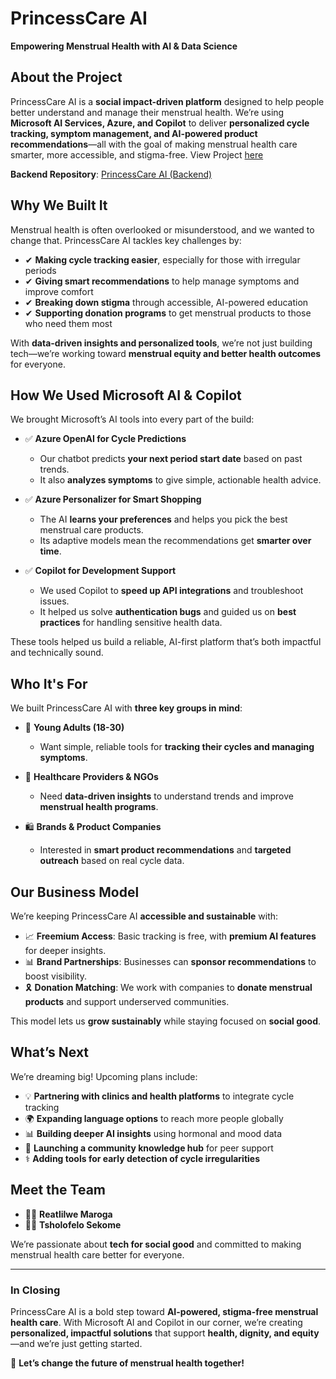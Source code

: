 # **PrincessCare AI**

**Empowering Menstrual Health with AI & Data Science**

## **About the Project**

PrincessCare AI is a **social impact-driven platform** designed to help people better understand and manage their menstrual health. We’re using **Microsoft AI Services, Azure, and Copilot** to deliver **personalized cycle tracking, symptom management, and AI-powered product recommendations**—all with the goal of making menstrual health care smarter, more accessible, and stigma-free. View Project [here](princesscare-ai.netlify.app)

**Backend Repository**: [PrincessCare AI (Backend)](https://github.com/reaapunzell/PrincessCare-Backend)

## **Why We Built It**

Menstrual health is often overlooked or misunderstood, and we wanted to change that. PrincessCare AI tackles key challenges by:

- ✔ **Making cycle tracking easier**, especially for those with irregular periods
- ✔ **Giving smart recommendations** to help manage symptoms and improve comfort
- ✔ **Breaking down stigma** through accessible, AI-powered education
- ✔ **Supporting donation programs** to get menstrual products to those who need them most

With **data-driven insights and personalized tools**, we’re not just building tech—we’re working toward **menstrual equity and better health outcomes** for everyone.

## **How We Used Microsoft AI & Copilot**

We brought Microsoft’s AI tools into every part of the build:

- ✅ **Azure OpenAI for Cycle Predictions**

  - Our chatbot predicts **your next period start date** based on past trends.
  - It also **analyzes symptoms** to give simple, actionable health advice.

- ✅ **Azure Personalizer for Smart Shopping**

  - The AI **learns your preferences** and helps you pick the best menstrual care products.
  - Its adaptive models mean the recommendations get **smarter over time**.

- ✅ **Copilot for Development Support**
  - We used Copilot to **speed up API integrations** and troubleshoot issues.
  - It helped us solve **authentication bugs** and guided us on **best practices** for handling sensitive health data.

These tools helped us build a reliable, AI-first platform that’s both impactful and technically sound.

## **Who It's For**

We built PrincessCare AI with **three key groups in mind**:

- 👩 **Young Adults (18-30)**

  - Want simple, reliable tools for **tracking their cycles and managing symptoms**.

- 🏥 **Healthcare Providers & NGOs**

  - Need **data-driven insights** to understand trends and improve **menstrual health programs**.

- 🛍️ **Brands & Product Companies**
  - Interested in **smart product recommendations** and **targeted outreach** based on real cycle data.

## **Our Business Model**

We’re keeping PrincessCare AI **accessible and sustainable** with:

- 📈 **Freemium Access**: Basic tracking is free, with **premium AI features** for deeper insights.
- 📊 **Brand Partnerships**: Businesses can **sponsor recommendations** to boost visibility.
- 🎗️ **Donation Matching**: We work with companies to **donate menstrual products** and support underserved communities.

This model lets us **grow sustainably** while staying focused on **social good**.

## **What’s Next**

We’re dreaming big! Upcoming plans include:

- 💡 **Partnering with clinics and health platforms** to integrate cycle tracking
- 🌍 **Expanding language options** to reach more people globally
- 📊 **Building deeper AI insights** using hormonal and mood data
- 🔗 **Launching a community knowledge hub** for peer support
- ⚕️ **Adding tools for early detection of cycle irregularities**

## **Meet the Team**

- 👩‍💻 **Reatlilwe Maroga**
- 👩‍💻 **Tsholofelo Sekome**

We’re passionate about **tech for social good** and committed to making menstrual health care better for everyone.

---

### **In Closing**

PrincessCare AI is a bold step toward **AI-powered, stigma-free menstrual health care**. With Microsoft AI and Copilot in our corner, we’re creating **personalized, impactful solutions** that support **health, dignity, and equity**—and we’re just getting started.

🚀 **Let’s change the future of menstrual health together!**
